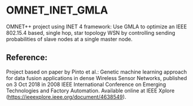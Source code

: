 # OMNET_INET_GMLA
OMNET++ project using INET 4 framework: Use GMLA to optimize an IEEE 802.15.4 based, single hop, star topology WSN by controlling sending probabilities of slave nodes at a single master node.

## Reference:
Project based on paper by Pinto et al.: Genetic machine learning approach for data fusion applications in dense Wireless Sensor Networks, published on 3 Oct 2018 in 2008 IEEE International Conference on Emerging Technologies and Factory Automation. Available online at IEEE Xplore (https://ieeexplore.ieee.org/document/4638549).

